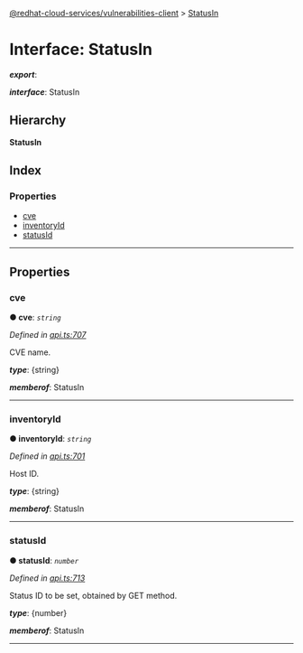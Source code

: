 [@redhat-cloud-services/vulnerabilities-client](../README.md) > [StatusIn](../interfaces/statusin.md)

# Interface: StatusIn

*__export__*: 

*__interface__*: StatusIn

## Hierarchy

**StatusIn**

## Index

### Properties

* [cve](statusin.md#cve)
* [inventoryId](statusin.md#inventoryid)
* [statusId](statusin.md#statusid)

---

## Properties

<a id="cve"></a>

###  cve

**● cve**: *`string`*

*Defined in [api.ts:707](https://github.com/RedHatInsights/javascript-clients/blob/master/packages/vulnerabilities/git-api/api.ts#L707)*

CVE name.

*__type__*: {string}

*__memberof__*: StatusIn

___
<a id="inventoryid"></a>

###  inventoryId

**● inventoryId**: *`string`*

*Defined in [api.ts:701](https://github.com/RedHatInsights/javascript-clients/blob/master/packages/vulnerabilities/git-api/api.ts#L701)*

Host ID.

*__type__*: {string}

*__memberof__*: StatusIn

___
<a id="statusid"></a>

###  statusId

**● statusId**: *`number`*

*Defined in [api.ts:713](https://github.com/RedHatInsights/javascript-clients/blob/master/packages/vulnerabilities/git-api/api.ts#L713)*

Status ID to be set, obtained by GET method.

*__type__*: {number}

*__memberof__*: StatusIn

___

